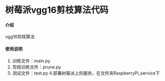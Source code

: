 # 树莓派vgg16剪枝算法代码

#### 介绍
vgg16剪枝算法

#### 使用说明

1.  训练文件：main.py
2.  剪枝训练文件：prune.py
3.  测试文件：test.py
4.部署树莓派上的服务，在文件夹RaspberryPi_service下